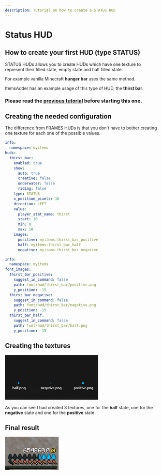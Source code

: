```yaml
---
description: Tutorial on how to create a STATUS HUD
---
```


# Status HUD

## How to create your first HUD (type STATUS)

STATUS HUDs allows you to create HUDs which have one texture to represent their filled state, empty state and half filled state.

For example vanilla Minecraft **hunger bar** uses the same method.

ItemsAdder has an example usage of this type of HUD, the **thirst bar**.

### Please read the [previous tutorial](frames-hud.md) before starting this one.

## Creating the needed configuration

The difference from [FRAMES HUDs](frames-hud.md) is that you don't have to bother creating one texture for each one of the possible values.

```yaml
info:
  namespace: myitems
huds:
  thirst_bar:
    enabled: true
    show:
      auto: true
      creative: false
      underwater: false
      riding: false
    type: STATUS
    x_position_pixels: 10
    direction: LEFT
    value:
      player_stat_name: thirst
      start: 10
      min: 0
      max: 10
    images:
      positive: myitems:thirst_bar_positive
      half: myitems:thirst_bar_half
      negative: myitems:thirst_bar_negative

```

```yaml
info:
  namespace: myitems
font_images:
  thirst_bar_positive:
    suggest_in_command: false
    path: font/hud/thirst_bar/positive.png
    y_position: -15
  thirst_bar_negative:
    suggest_in_command: false
    path: font/hud/thirst_bar/negative.png
    y_position: -15
  thirst_bar_half:
    suggest_in_command: false
    path: font/hud/thirst_bar/half.png
    y_position: -15

```

## Creating the textures

![](<../../../../.gitbook/assets/image (113).png>)

As you can see I had created 3 textures, one for the **half** state, one for the **negative** state and one for the **positive** state.

## Final result

![](<../../../../.gitbook/assets/image (157).png>)
